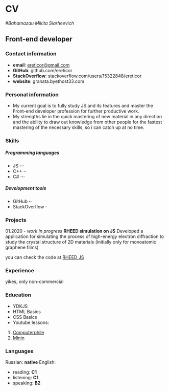 # CV

#_Bahamazau Mikita Siarheevich_

## Front-end developer

### Contact information

- **email**: ereticor@gmail.com
- **GitHub**: github.com/ereticor
- **StackOverflow**: stackoverflow.com/users/15322848/ereticor
- **website**: granata.byethost33.com

### Personal information

- My current goal is to fully study JS and its features and master the Front-end developer profession for further productive work.
- My strengths lie in the quick mastering of new material in any direction and the ability to draw out knowledge from other people for the fastest mastering of the necessary skills, so i can catch up at no time.

### Skills

##### Programming languages

- JS **&middot;&middot;&middot;**
- С++ **&middot;&middot;**
- С# **&middot;&middot;&middot;**

##### Development tools

- GitHub **&middot;&middot;**
- StackOverflow **&middot;**

### Projects

01.2020 - _work in progress_
**RHEED simulation on JS**
Developed a application for simulating the process of high-energy electron diffraction to study the crystal structure of 2D materials (initially only for monoatomic graphene films)

you can check the code at [RHEED JS](https://github.com/ereticor/RHEED)

### Experience

yikes, only non-commercial

### Education 

- YDKJS 
- HTML Basics
- CSS Basics
- Youtube lessons:
 1. [Computerphile](https://www.youtube.com/user/Computerphile)
 1. [Minin](https://www.youtube.com/c/VladilenMinin/videos)

### Languages

Russian: **native**
English:
 - reading: **C1**
 - listening: **C1**
 - speaking: **B2**
